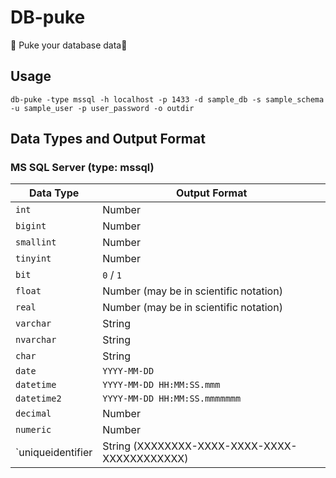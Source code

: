 # DB-puke

🤮 Puke your database data🤮

## Usage

```
db-puke -type mssql -h localhost -p 1433 -d sample_db -s sample_schema -u sample_user -p user_password -o outdir
```

## Data Types and Output Format

### MS SQL Server (type: mssql)

| Data Type    | Output Format           |
|--------------|-------------------------|
| `int`        | Number                  |
| `bigint`     | Number                  |
| `smallint`   | Number                  |
| `tinyint`    | Number                  |
| `bit`        | `0` / `1`               |
| `float`      | Number (may be in scientific notation)  |
| `real`       | Number (may be in scientific notation)  |
| `varchar`    | String                  |
| `nvarchar`   | String                  |
| `char`       | String                  |
| `date`       | `YYYY-MM-DD`            |
| `datetime`   | `YYYY-MM-DD HH:MM:SS.mmm`  |
| `datetime2`  | `YYYY-MM-DD HH:MM:SS.mmmmmmm`  |
| `decimal`    | Number                  |
| `numeric`    | Number                  |
| `uniqueidentifier | String (XXXXXXXX-XXXX-XXXX-XXXX-XXXXXXXXXXXX) | 

